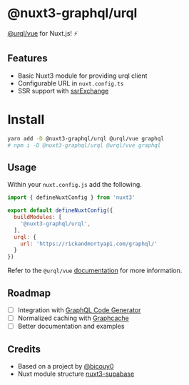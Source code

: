 # @nuxt3-graphql/urql

<a href="https://formidable.com/open-source/urql/docs/basics/vue/">@urql/vue</a> for Nuxt.js! ⚡️

## Features

- Basic Nuxt3 module for providing urql client
- Configurable URL in `nuxt.config.ts`
- SSR support with [ssrExchange](https://formidable.com/open-source/urql/docs/advanced/server-side-rendering/#the-ssr-exchange)

# Install

```bash
yarn add -D @nuxt3-graphql/urql @urql/vue graphql
# npm i -D @nuxt3-graphql/urql @urql/vue graphql
```

## Usage

Within your `nuxt.config.js` add the following.

```js
import { defineNuxtConfig } from 'nuxt3'

export default defineNuxtConfig({
  buildModules: [
    '@nuxt3-graphql/urql',
  ],
  urql: {
    url: 'https://rickandmortyapi.com/graphql/'
  }
})
```

Refer to the `@urql/vue` [documentation](https://formidable.com/open-source/urql/docs/basics/vue/) for more information.

## Roadmap

- [ ] Integration with [GraphQL Code Generator](https://www.graphql-code-generator.com/)
- [ ] Normalized caching with [Graphcache](https://formidable.com/open-source/urql/docs/graphcache/normalized-caching/)
- [ ] Better documentation and examples

## Credits

- Based on a project by [@bicouy0](https://github.com/bicouy0/nuxt3-urql)
- Nuxt module structure [nuxt3-supabase](https://github.com/wobsoriano/nuxt3-supabase)
